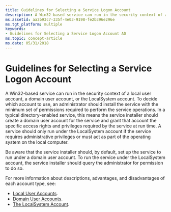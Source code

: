 ```yaml
---
title: Guidelines for Selecting a Service Logon Account
description: A Win32-based service can run in the security context of a local user account, a domain user account, or the LocalSystem account.
ms.assetid: aa2b93c7-335f-4e03-9198-fe2b396e296e
ms.tgt_platform: multiple
keywords:
- Guidelines for Selecting a Service Logon Account AD
ms.topic: concept-article
ms.date: 05/31/2018
---
```


# Guidelines for Selecting a Service Logon Account

A Win32-based service can run in the security context of a local user account, a domain user account, or the LocalSystem account. To decide which account to use, an administrator should install the service with the minimum set of permissions required to perform the service operations. In a typical directory-enabled service, this means the service installer should create a domain user account for the service and grant that account the specific access rights and privileges required by the service at run time. A service should only run under the LocalSystem account if the service requires administrative privileges or must act as part of the operating system on the local computer.

Be aware that the service installer should, by default, set up the service to run under a domain user account. To run the service under the LocalSystem account, the service installer should query the administrator for permission to do so.

For more information about descriptions, advantages, and disadvantages of each account type, see:

-   [Local User Accounts](local-user-accounts.md).
-   [Domain User Accounts](domain-user-accounts.md).
-   [The LocalSystem Account](the-localsystem-account.md).

 

 




